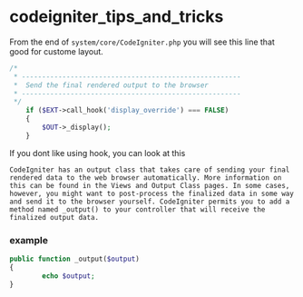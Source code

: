 # codeigniter_tips_and_tricks


From the end of `system/core/CodeIgniter.php` you will see this line that good for custome layout.    

```php
/*
 * ------------------------------------------------------
 *  Send the final rendered output to the browser
 * ------------------------------------------------------
 */
	if ($EXT->call_hook('display_override') === FALSE)
	{
		$OUT->_display();
	}
```

If you dont like using hook, you can look at this 
```
CodeIgniter has an output class that takes care of sending your final rendered data to the web browser automatically. More information on this can be found in the Views and Output Class pages. In some cases, however, you might want to post-process the finalized data in some way and send it to the browser yourself. CodeIgniter permits you to add a method named _output() to your controller that will receive the finalized output data.
```
### example
```php
public function _output($output)
{
        echo $output;
}
```
